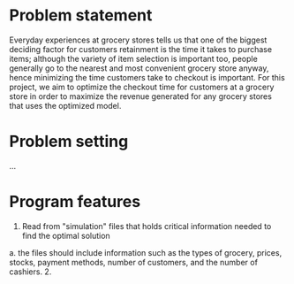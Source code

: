 # Problem statement

Everyday experiences at grocery stores tells us that one of the biggest deciding factor for customers retainment is the time it takes to purchase items; although the variety of item selection is important too, people generally go to the nearest and most convenient grocery store anyway, hence minimizing the time customers take to checkout is important. For this project, we aim to optimize the checkout time for customers at a grocery store in order to maximize the revenue generated for any grocery stores that uses the optimized model.

# Problem setting

...

# Program features

1. Read from "simulation" files that holds critical information needed to find the optimal solution
  
  a. the files should include information such as the types of grocery, prices, stocks, payment methods, number of customers,      and the number of cashiers.
2. 
